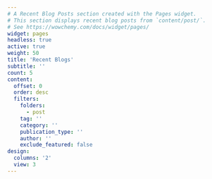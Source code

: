 ```yaml
---
# A Recent Blog Posts section created with the Pages widget.
# This section displays recent blog posts from `content/post/`.
# See https://wowchemy.com/docs/widget/pages/
widget: pages
headless: true
active: true
weight: 50
title: 'Recent Blogs'
subtitle: ''
count: 5
content:
  offset: 0
  order: desc
  filters:
    folders:
      - post
    tag: ''
    category: ''
    publication_type: ''
    author: ''
    exclude_featured: false
design:
  columns: '2'
  view: 3
---
```


